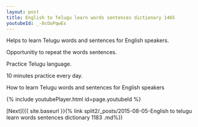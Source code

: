 ```yaml
---
layout: post
title: English to Telugu learn words sentences dictionary 1465 
youtubeId: _-0cOoPqwEs
---
```

 
 
Helps to learn Telugu words and sentences for English speakers.

Opportunitiy to repeat the words sentences. 

Practice Telugu language. 
 
10 minutes practice every day. 
 
How to learn Telugu words and sentences for English speakers 
 
{% include youtubePlayer.html id=page.youtubeId %}
 
 
[Next]({{ site.baseurl }}{% link  split2/_posts/2015-08-05-English to telugu learn words sentences dictionary 1183 .md%})
 
